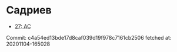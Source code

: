 # Садриев
- [27: AC](27.md)

Commit: c4a54ed13bde17d8caf039d19f978c7161cb2506
 fetched at: 20201104-165028
